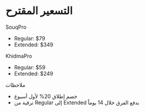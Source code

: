 # التسعير المقترح

SouqPro
- Regular: $79
- Extended: $349

KhidmaPro
- Regular: $59
- Extended: $249

ملاحظات
- خصم إطلاق 20% لأول أسبوع
- ترقية من Regular إلى Extended بدفع الفرق خلال 14 يوماً
